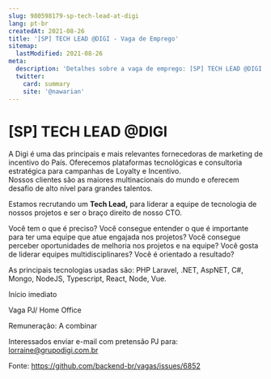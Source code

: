 ```yaml
---
slug: 980598179-sp-tech-lead-at-digi
lang: pt-br
createdAt: 2021-08-26
title: '[SP] TECH LEAD @DIGI - Vaga de Emprego'
sitemap:
  lastModified: 2021-08-26
meta:
  description: 'Detalhes sobre a vaga de emprego: [SP] TECH LEAD @DIGI'
  twitter:
    card: summary
    site: '@nawarian'
---
```


# [SP] TECH LEAD @DIGI

A Digi é uma das principais e mais relevantes fornecedoras de marketing de incentivo do País. 
Oferecemos plataformas tecnológicas e consultoria estratégica para campanhas de Loyalty e Incentivo.  
Nossos clientes são as maiores multinacionais do mundo e oferecem desafio de alto nível para grandes talentos.

 

Estamos recrutando um **Tech Lead,** para liderar a equipe de tecnologia de nossos projetos e ser o braço direito de nosso CTO.

 

Você tem o que é preciso?
Você consegue entender o que é importante para ter uma equipe que atue engajada nos projetos?
Você consegue perceber oportunidades de melhoria nos projetos e na equipe?
Você gosta de liderar equipes multidisciplinares?
Você é orientado a resultado?


As principais tecnologias usadas são: PHP Laravel, .NET, AspNET, C#, Mongo, NodeJS, Typescript, React, Node, Vue.

 

Início imediato

Vaga PJ/ Home Office

Remuneração: A combinar

Interessados enviar e-mail com pretensão PJ para: lorraine@grupodigi.com.br

Fonte: https://github.com/backend-br/vagas/issues/6852